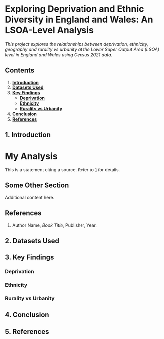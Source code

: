 # Exploring Deprivation and Ethnic Diversity in England and Wales: An LSOA-Level Analysis
*This project explores the relationships between deprivation, ethnicity, geography and rurality vs urbanity at the Lower Super Output Area (LSOA) level in England and Wales using Census 2021 data.*

## Contents

1. [**Introduction**](#1-introduction)
2. [**Datasets Used**](#2-datasets-used)
3. [**Key Findings**](#3-key-findings)
   - [**Deprivation**](#deprivation)
   - [**Ethnicity**](#ethnicity)
   - [**Rurality vs Urbanity**](#rurality-vs-urbanity)
4. [**Conclusion**](#4-conclusion)
5. [**References**](#5-references)

## 1. **Introduction**
# My Analysis

This is a statement citing a source. Refer to [1](#1) for details.

## Some Other Section

Additional content here.

## References

1. <a name="1"></a> Author Name, *Book Title*, Publisher, Year.

## 2. **Datasets Used**

## 3. **Key Findings**

### **Deprivation**

### **Ethnicity**

### **Rurality vs Urbanity**

## 4. **Conclusion**

## 5. **References**

